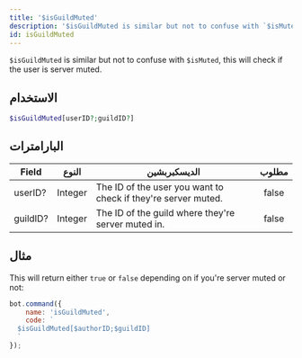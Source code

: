 ```yaml
---
title: '$isGuildMuted'
description: '$isGuildMuted is similar but not to confuse with `$isMuted`, this will check if the user is server muted.'
id: isGuildMuted
---
```


`$isGuildMuted` is similar but not to confuse with `$isMuted`, this will check if the user is server muted.

## الاستخدام

```php
$isGuildMuted[userID?;guildID?]
```

## البارامترات

| Field    | النوع   | الديسكبربشين                                                  | مطلوب |
| -------- | ------- | ------------------------------------------------------------- |:-----:|
| userID?  | Integer | The ID of the user you want to check if they're server muted. | false |
| guildID? | Integer | The ID of the guild where they're server muted in.            | false |

## مثال

This will return either `true` or `false` depending on if you're server muted or not:

```javascript
bot.command({
    name: 'isGuildMuted',
    code: `
  $isGuildMuted[$authorID;$guildID]
  `
});
```
